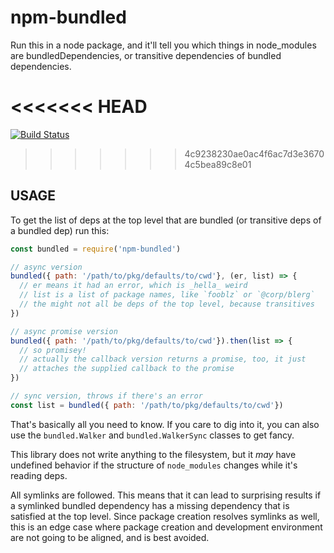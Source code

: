 # npm-bundled

Run this in a node package, and it'll tell you which things in
node_modules are bundledDependencies, or transitive dependencies of
bundled dependencies.

<<<<<<< HEAD
=======
[![Build Status](https://travis-ci.org/npm/npm-bundled.svg?branch=master)](https://travis-ci.org/npm/npm-bundled)

>>>>>>> 4c9238230ae0ac4f6ac7d3e36704c5bea89c8e01
## USAGE

To get the list of deps at the top level that are bundled (or
transitive deps of a bundled dep) run this:

```js
const bundled = require('npm-bundled')

// async version
bundled({ path: '/path/to/pkg/defaults/to/cwd'}, (er, list) => {
  // er means it had an error, which is _hella_ weird
  // list is a list of package names, like `fooblz` or `@corp/blerg`
  // the might not all be deps of the top level, because transitives
})

// async promise version
bundled({ path: '/path/to/pkg/defaults/to/cwd'}).then(list => {
  // so promisey!
  // actually the callback version returns a promise, too, it just
  // attaches the supplied callback to the promise
})

// sync version, throws if there's an error
const list = bundled({ path: '/path/to/pkg/defaults/to/cwd'})
```

That's basically all you need to know.  If you care to dig into it,
you can also use the `bundled.Walker` and `bundled.WalkerSync`
classes to get fancy.

This library does not write anything to the filesystem, but it _may_
have undefined behavior if the structure of `node_modules` changes
while it's reading deps.

All symlinks are followed.  This means that it can lead to surprising
results if a symlinked bundled dependency has a missing dependency
that is satisfied at the top level.  Since package creation resolves
symlinks as well, this is an edge case where package creation and
development environment are not going to be aligned, and is best
avoided.
